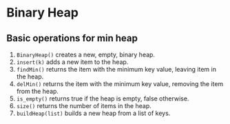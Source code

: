 # Binary Heap

## Basic operations for min heap

1. `BinaryHeap()` creates a new, empty, binary heap.
2. `insert(k)` adds a new item to the heap.
3. `findMin()` returns the item with the minimum key value, leaving item in the heap.
4. `delMin()` returns the item with the minimum key value, removing the item from the heap.
5. `is_empty()` returns true if the heap is empty, false otherwise.
6. `size()` returns the number of items in the heap.
7. `buildHeap(list)` builds a new heap from a list of keys.
